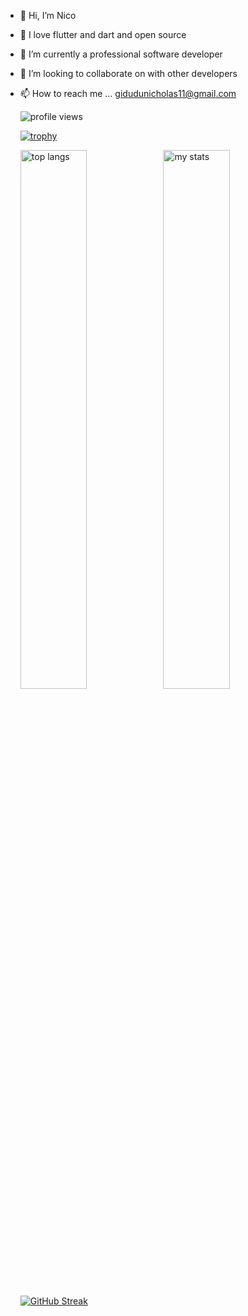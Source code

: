 - 👋 Hi, I’m Nico 
- 👀 I love flutter and dart and open source
- 🌱 I’m currently a professional software developer
- 💞️ I’m looking to collaborate on with other developers
- 📫 How to reach me ... gidudunicholas11@gmail.com

  <img alt="profile views" src="https://camo.githubusercontent.com/869b52bfa626143decf1fc68400f529184105a4f30bf6a3a62f3e184aac9bc37/68747470733a2f2f6b6f6d617265762e636f6d2f67687076632f3f757365726e616d653d79637a6172266c6162656c3d50726f66696c65253230766965777326636f6c6f723d306537356236267374796c653d666c6174" />

  
  [![trophy](https://github-profile-trophy.vercel.app/?username=Nicopee&theme=onedark)](https://github.com/ryo-ma/github-profile-trophy)


  <img alt="top langs" align="left" width="47%" src="https://github-readme-stats.vercel.app/api/top-langs/?username=Nicopee" />
  <img alt="my stats" align="left" width="47%" src="https://github-readme-stats.vercel.app/api?username=Nicopee&show_icons=true&theme=radical" />


  [![GitHub Streak](https://streak-stats.demolab.com/?user=Nicopee&theme=dark)](https://git.io/streak-stats)

<!---
Nicopee/Nicopee is a ✨ special ✨ repository because its `README.md` (this file) appears on your GitHub profile.
You can click the Preview link to take a look at your changes.
--->
